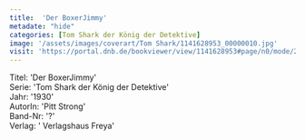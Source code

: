 ```yaml
---
title:  'Der BoxerJimmy'
metadate: "hide"
categories: [Tom Shark der König der Detektive]
image: '/assets/images/coverart/Tom Shark/1141628953_00000010.jpg'
visit: 'https://portal.dnb.de/bookviewer/view/1141628953#page/n0/mode/2up'
---
```

Titel: 'Der BoxerJimmy' <br>
Serie: 'Tom Shark der König der Detektive' <br>
Jahr: '1930' <br>
AutorIn: 'Pitt Strong' <br>
Band-Nr: '?' <br>
Verlag: ' Verlagshaus Freya'
